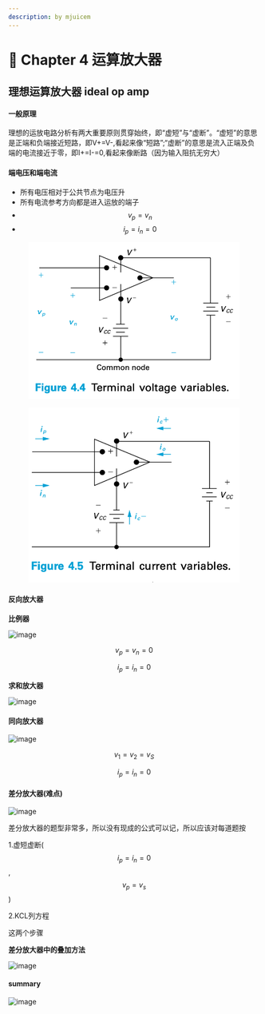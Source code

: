 ```yaml
---
description: by mjuicem
---
```


# 🥰 Chapter 4 运算放大器

## 理想运算放大器 ideal op amp

#### 一般原理

理想的运放电路分析有两大重要原则贯穿始终，即“虚短”与“虚断”。“虚短”的意思是正端和负端接近短路，即V+=V-,看起来像“短路”;“虚断”的意思是流入正端及负端的电流接近于零，即I+=I-=0,看起来像断路（因为输入阻抗无穷大）

#### 端电压和端电流

* 所有电压相对于公共节点为电压升
* 所有电流参考方向都是进入运放的端子
* $$v_p=v_n$$
* $$i_p=i_n=0$$

<div>

<figure><img src=".gitbook/assets/截屏2023-04-23 15.20.35.png" alt=""><figcaption></figcaption></figure>

 

<figure><img src=".gitbook/assets/截屏2023-04-23 15.20.50.png" alt=""><figcaption></figcaption></figure>

</div>

#### 反向放大器

**比例器**

![image](https://user-images.githubusercontent.com/114148730/233790332-9954cfa1-9b22-45fc-a159-ab297463fe0d.png)

$$v_p=v_n=0$$

$$i_p=i_n=0$$



**求和放大器**

![image](https://user-images.githubusercontent.com/114148730/233790351-68ac9255-ada2-4eab-b349-5254daaf5597.png)

#### 同向放大器

![image](https://user-images.githubusercontent.com/114148730/233790359-9bd7b73f-0b6e-41d1-9b59-f607dea195c4.png)

$$v_1=v_2=v_S$$

$$i_p=i_n=0$$

#### 差分放大器(难点)

![image](https://user-images.githubusercontent.com/114148730/233790374-ccfdfd15-3e9a-4bb6-8770-acb81832dc8f.png)

差分放大器的题型非常多，所以没有现成的公式可以记，所以应该对每道题按&#x20;

1.虚短虚断($$i_p=i_n=0$$, $$v_p=v_s$$)

&#x20;2.KCL列方程

这两个步骤

**差分放大器中的叠加方法**

![image](https://user-images.githubusercontent.com/114148730/233790384-02982321-b093-4c50-ae6f-b2ba9dada13c.png)

#### summary

![image](https://user-images.githubusercontent.com/114148730/233790394-ecb2bb79-081a-4a87-807d-719d2f7a5044.png)
